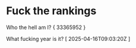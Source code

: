 # Fuck the rankings

Who the hell am I?
{ 33365952 }

What fucking year is it?
[ 2025-04-16T09:03:20Z ]
